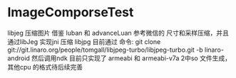 # ImageComporseTest
libjeg 压缩图片
借鉴 luban  和 advanceLuan 参考微信的 尺寸和采样压缩，并且通过libJeg 实现jni 压缩
libjpg 目前通过 命令:
git clone git://git.linaro.org/people/tomgall/libjpeg-turbo/libjpeg-turbo.git -b linaro-android
然后调用ndk 目前只实现了 armeabi 和 armeabi-v7a 2中so 文件生成，其他cpu 的格式待后续完善